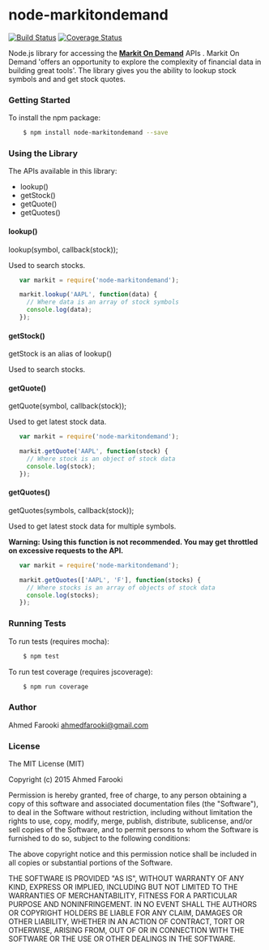 node-markitondemand
===================
[![Build Status](https://travis-ci.org/ahmedfarooki/node-markitondemand.svg)](https://travis-ci.org/ahmedfarooki/node-markitondemand)
[![Coverage Status](https://coveralls.io/repos/ahmedfarooki/node-markitondemand/badge.svg)](https://coveralls.io/r/ahmedfarooki/node-markitondemand)

Node.js library for accessing the **[Markit On Demand](http://dev.markitondemand.com)** APIs . Markit On Demand 'offers an opportunity to explore the complexity of financial data in building great tools'. The library gives you the ability to lookup stock symbols and and get stock quotes. 

### Getting Started

To install the npm package:

```bash
    $ npm install node-markitondemand --save
```

### Using the Library

The APIs available in this library:

* lookup()
* getStock()
* getQuote()
* getQuotes()

#### lookup()

lookup(symbol, callback(stock));

Used to search stocks.

```javascript
   var markit = require('node-markitondemand');

   markit.lookup('AAPL', function(data) {
     // Where data is an array of stock symbols
     console.log(data);
   });
```
#### getStock()

getStock is an alias of lookup()

Used to search stocks.

#### getQuote()

getQuote(symbol, callback(stock));

Used to get latest stock data.

```javascript
   var markit = require('node-markitondemand');

   markit.getQuote('AAPL', function(stock) {
     // Where stock is an object of stock data
     console.log(stock);
   });
```
#### getQuotes()

getQuotes(symbols, callback(stock));

Used to get latest stock data for multiple symbols.

**Warning:** __Using this function is not recommended. You may get throttled on excessive requests to the API.__

```javascript
   var markit = require('node-markitondemand');

   markit.getQuotes(['AAPL', 'F'], function(stocks) {
     // Where stocks is an array of objects of stock data
     console.log(stocks);
   });
```

### Running Tests

To run tests (requires mocha):

```bash
    $ npm test
```

To run test coverage (requires jscoverage):

```bash
    $ npm run coverage
```

### Author

Ahmed Farooki
<ahmedfarooki@gmail.com>

### License

The MIT License (MIT)

Copyright (c) 2015 Ahmed Farooki

Permission is hereby granted, free of charge, to any person obtaining a copy
of this software and associated documentation files (the "Software"), to deal
in the Software without restriction, including without limitation the rights
to use, copy, modify, merge, publish, distribute, sublicense, and/or sell
copies of the Software, and to permit persons to whom the Software is
furnished to do so, subject to the following conditions:

The above copyright notice and this permission notice shall be included in
all copies or substantial portions of the Software.

THE SOFTWARE IS PROVIDED "AS IS", WITHOUT WARRANTY OF ANY KIND, EXPRESS OR
IMPLIED, INCLUDING BUT NOT LIMITED TO THE WARRANTIES OF MERCHANTABILITY,
FITNESS FOR A PARTICULAR PURPOSE AND NONINFRINGEMENT. IN NO EVENT SHALL THE
AUTHORS OR COPYRIGHT HOLDERS BE LIABLE FOR ANY CLAIM, DAMAGES OR OTHER
LIABILITY, WHETHER IN AN ACTION OF CONTRACT, TORT OR OTHERWISE, ARISING FROM,
OUT OF OR IN CONNECTION WITH THE SOFTWARE OR THE USE OR OTHER DEALINGS IN
THE SOFTWARE.
